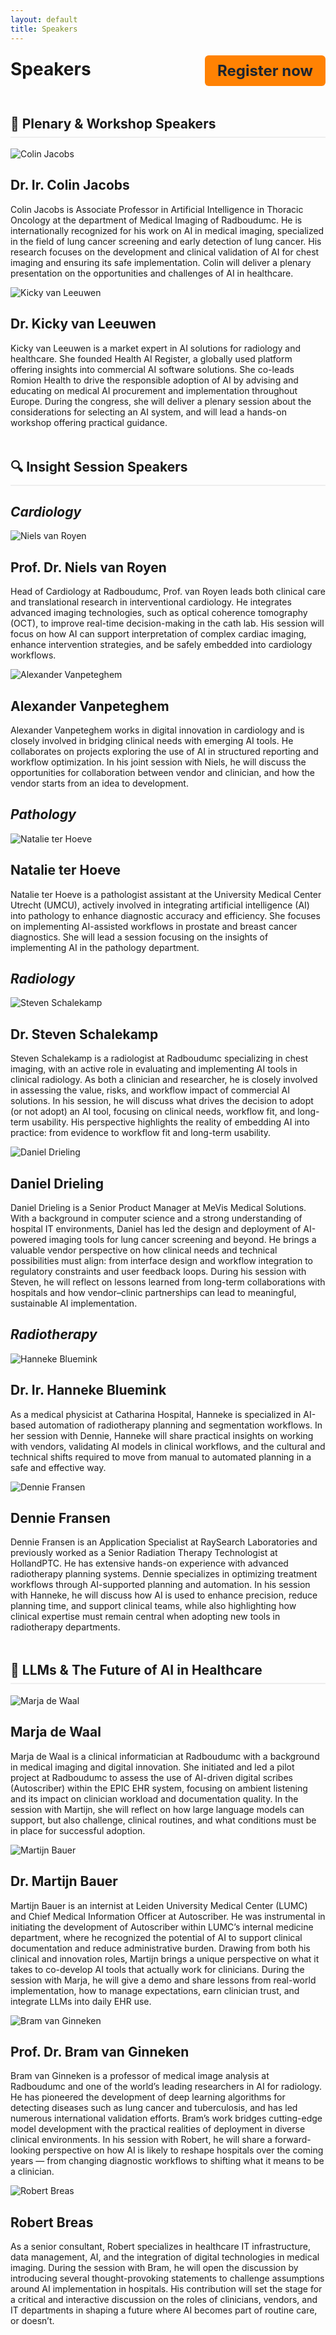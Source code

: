 ```yaml
---
layout: default
title: Speakers
---
```


<div style="display: flex; justify-content: space-between; align-items: center; flex-wrap: wrap;">
  <h1 style="margin: 0;"><strong>Speakers</strong></h1>
  <a href="https://registratie.radboudumc.nl/166356/subscribe" target="_blank" style="
    background-color:rgb(255, 130, 3);
    color: rgb(27, 36, 48);
    padding: 10px 20px;
    text-decoration: none;
    border-radius: 6px;
    font-size: 24px;
    font-weight: bold;
    margin-top: 5px;
  ">
    Register now
  </a>
</div>

<h2 style="margin-top: 3rem; border-bottom: 2px solid #eee; padding-bottom: 0.5rem;">🧠 Plenary & Workshop Speakers</h2>
<div class="speaker left" id="colin-jacobs">
  <img src="{{ site.url }}/assets/img/Colin_Jacobs.jpg" alt="Colin Jacobs">
  <div class="speaker-info">
    <h2>Dr. Ir. Colin Jacobs <a href="https://www.linkedin.com/in/colin-jacobs-01a14628/" target="_blank" style="margin-left:3mm;"><i class="fa-brands fa-linkedin"></i></a></h2>
    <p> Colin Jacobs is Associate Professor in Artificial Intelligence in Thoracic Oncology at the department of Medical Imaging of Radboudumc.
      He is internationally recognized for his work on AI in medical imaging, specialized in the field of lung cancer screening and early detection of lung cancer. His research
      focuses on the development and clinical validation of AI for chest imaging and ensuring its safe implementation. Colin will deliver a plenary presentation on the opportunities and challenges of AI in healthcare.</p>
  </div>
</div>

<div class="speaker right" id="kicky-van-leeuwen">
  <img src="{{ site.url }}/assets/img/Kicky_van_Leeuwen.jpg" alt="Kicky van Leeuwen">
  <div class="speaker-info">
    <h2>Dr. Kicky van Leeuwen <a href="https://www.linkedin.com/in/kickyvanleeuwen/" target="_blank" style="margin-left:3mm;"><i class="fa-brands fa-linkedin"></i></a></h2>
    <p>Kicky van Leeuwen is a market expert in AI solutions for radiology and healthcare. She founded Health AI Register, a globally used platform offering insights into commercial AI software solutions. She co-leads Romion Health to drive the responsible adoption of AI by advising and educating on medical AI procurement and implementation throughout Europe.     
    During the congress, she will deliver a plenary session about the considerations for selecting an AI system, and will lead a hands-on workshop offering practical guidance.</p>
  </div>
</div>

<h2 style="margin-top: 3rem; border-bottom: 2px solid #eee; padding-bottom: 0.5rem;">🔍 Insight Session Speakers</h2>
<h2><i><strong>Cardiology</strong></i></h2>
<div class="speaker left" id="niels-van-royen">
  <img src="{{ site.url }}/assets/img/Niels_van_Royen.jpg" alt="Niels van Royen">
  <div class="speaker-info">
    <h2>Prof. Dr. Niels van Royen <a href="https://www.linkedin.com/in/niels-van-royen-56ba1193/" target="_blank" style="margin-left:3mm;"><i class="fa-brands fa-linkedin"></i></a></h2>
    <p>Head of Cardiology at Radboudumc, Prof. van Royen leads both clinical care and translational research in interventional cardiology. He integrates advanced imaging technologies, such as optical coherence tomography (OCT), to improve real-time decision-making in the cath lab. His session will focus on how AI can support interpretation of complex cardiac imaging, enhance intervention strategies, and be safely embedded into cardiology workflows.</p>
  </div>
</div>

<div class="speaker right" id="alexander-vanpeteghem">
  <img src="{{ site.url }}/assets/img/Alexander_Vanpeteghem.png" alt="Alexander Vanpeteghem">
  <div class="speaker-info" id ="alexander-vanpeteghem">
    <h2>Alexander Vanpeteghem <a href="https://www.linkedin.com/in/alexander-vanpeteghem-38a725167/" target="_blank" style="margin-left:3mm;"><i class="fa-brands fa-linkedin"></i></a></h2>
    <p>Alexander Vanpeteghem works in digital innovation in cardiology and is closely involved in bridging clinical needs with emerging AI tools. He collaborates on projects exploring the use of AI in structured reporting and workflow optimization. In his joint session with Niels, he will discuss the opportunities for collaboration between vendor and clinician, and how the vendor starts from an idea to development.</p>
  </div>
</div>

<h2><i><strong>Pathology</strong></i></h2>
<div class="speaker left" id="natalie-ter-hoeve">
  <img src="{{ site.url }}/assets/img/Natalie_ter_Hoeve.jpg" alt="Natalie ter Hoeve">
  <div class="speaker-info">
    <h2>Natalie ter Hoeve <a href="https://www.linkedin.com/in/natalie-ter-hoeve-61a8ab87/" target="_blank" style="margin-left:3mm;"><i class="fa-brands fa-linkedin"></i></a></h2>
    <p>Natalie ter Hoeve is a pathologist assistant at the University Medical Center Utrecht (UMCU), actively involved in integrating artificial intelligence (AI) into pathology to enhance diagnostic accuracy and efficiency. She focuses on implementing AI-assisted workflows in prostate and breast cancer diagnostics. She will lead a session focusing on the insights of implementing AI in the pathology department.</p>
  </div>
</div>

<h2><i><strong>Radiology</strong></i></h2>
<div class="speaker right" id="steven-schalekamp">
  <img src="{{ site.url }}/assets/img/Steven_Schalekamp.jpg" alt="Steven Schalekamp">
  <div class="speaker-info">
    <h2>Dr. Steven Schalekamp <a href="https://www.linkedin.com/in/steven-schalekamp-22306ab2/" target="_blank" style="margin-left:3mm;"><i class="fa-brands fa-linkedin"></i></a></h2>
    <p>Steven Schalekamp is a radiologist at Radboudumc specializing in chest imaging, with an active role in evaluating and implementing AI tools in clinical radiology. As both a clinician and researcher, he is closely involved in assessing the value, risks, and workflow impact of commercial AI solutions. In his session, he will discuss what drives the decision to adopt (or not adopt) an AI tool, focusing on clinical needs, workflow fit, and long-term usability. His perspective highlights the reality of embedding AI into practice: from evidence to workflow fit and long-term usability.</p>
  </div>
</div>

<div class="speaker left" id="daniel-drieling">
  <img src="{{ site.url }}/assets/img/Daniel_Drieling.jpeg" alt="Daniel Drieling">
  <div class="speaker-info">
    <h2>Daniel Drieling <a href="https://www.linkedin.com/in/daniel-drieling-94ba5382/" target="_blank" style="margin-left:3mm;"><i class="fa-brands fa-linkedin"></i></a></h2>
    <p>Daniel Drieling is a Senior Product Manager at MeVis Medical Solutions. With a background in computer science and a strong understanding of hospital IT environments, Daniel has led the design and deployment of AI-powered imaging tools for lung cancer screening and beyond. He brings a valuable vendor perspective on how clinical needs and technical possibilities must align: from interface design and workflow integration to regulatory constraints and user feedback loops. During his session with Steven, he will reflect on lessons learned from long-term collaborations with hospitals and how vendor–clinic partnerships can lead to meaningful, sustainable AI implementation.
</p>
  </div>
</div>

<h2><i><strong>Radiotherapy</strong></i></h2>
<div class="speaker right" id="hanneke-bluemink">
  <img src="{{ site.url }}/assets/img/Hanneke_Bluemink.jpg" alt="Hanneke Bluemink">
  <div class="speaker-info">
    <h2>Dr. Ir. Hanneke Bluemink <a href="https://www.linkedin.com/in/hanneke-bluemink-2055256/" target="_blank" style="margin-left:3mm;"><i class="fa-brands fa-linkedin"></i></a></h2>
    <p>As a medical physicist at Catharina Hospital, Hanneke is specialized in AI-based automation of radiotherapy planning and segmentation workflows. In her session with Dennie, Hanneke will share practical insights on working with vendors, validating AI models in clinical workflows, and the cultural and technical shifts required to move from manual to automated planning in a safe and effective way.</p>
  </div>
</div>

<div class="speaker left" id="dennie-fransen">
  <img src="{{ site.url }}/assets/img/Dennie_Fransen.jpg" alt="Dennie Fransen">
  <div class="speaker-info">
    <h2>Dennie Fransen <a href="https://www.linkedin.com/in/DennieFransen/" target="_blank" style="margin-left:3mm;"><i class="fa-brands fa-linkedin"></i></a></h2>
    <p>Dennie Fransen is an Application Specialist at RaySearch Laboratories and previously worked as a Senior Radiation Therapy Technologist at HollandPTC. He has extensive hands-on experience with advanced radiotherapy planning systems. Dennie specializes in optimizing treatment workflows through AI-supported planning and automation. In his session with Hanneke, he will discuss how AI is used to enhance precision, reduce planning time, and support clinical teams, while also highlighting how clinical expertise must remain central when adopting new tools in radiotherapy departments.
    </p>
  </div>
</div>

<h2 style="margin-top: 3rem; border-bottom: 2px solid #eee; padding-bottom: 0.5rem;">💬 LLMs & The Future of AI in Healthcare</h2>
<div class="speaker right" id="marja-de-waal">
  <img src="{{ site.url }}/assets/img/Marja_de_Waal.jpg" alt="Marja de Waal">
  <div class="speaker-info">
    <h2>Marja de Waal <a href="https://www.linkedin.com/in/marja-de-waal-42b61337/" target="_blank" style="margin-left:3mm;"><i class="fa-brands fa-linkedin"></i></a></h2>
    <p>
    Marja de Waal is a clinical informatician at Radboudumc with a background in medical imaging and digital innovation. She initiated and led a pilot project at Radboudumc to assess the use of AI-driven digital scribes (Autoscriber) within the EPIC EHR system, focusing on ambient listening and its impact on clinician workload and documentation quality. In the session with Martijn, she will reflect on how large language models can support, but also challenge, clinical routines, and what conditions must be in place for successful adoption.
    </p>
  </div> 
</div>

<div class="speaker left" id="martijn-bauer">
  <img src="{{ site.url }}/assets/img/Martijn_Bauer1.jpg" alt="Martijn Bauer">
  <div class="speaker-info">
    <h2>Dr. Martijn Bauer <a href="https://www.linkedin.com/in/martijn-bauer-79909b6/" target="_blank" style="margin-left:3mm;"><i class="fa-brands fa-linkedin"></i></a></h2>
    <p>Martijn Bauer is an internist at Leiden University Medical Center (LUMC) and Chief Medical Information Officer at Autoscriber. He was instrumental in initiating the development of Autoscriber within LUMC’s internal medicine department, where he recognized the potential of AI to support clinical documentation and reduce administrative burden. Drawing from both his clinical and innovation roles, Martijn brings a unique perspective on what it takes to co-develop AI tools that actually work for clinicians. During the session with Marja, he will give a demo and share lessons from real-world implementation, how to manage expectations, earn clinician trust, and integrate LLMs into daily EHR use.</p>
  </div>
</div>

<div class="speaker right" id="bram-van-ginneken">
  <img src="{{ site.url }}/assets/img/Bram_van_Ginneken.jpg" alt="Bram van Ginneken">
  <div class="speaker-info">
    <h2>Prof. Dr. Bram van Ginneken <a href="https://www.linkedin.com/in/bramvanginneken/" target="_blank" style="margin-left:3mm;"><i class="fa-brands fa-linkedin"></i></a></h2>
    <p> Bram van Ginneken is a professor of medical image analysis at Radboudumc and one of the world’s leading researchers in AI for radiology. He has pioneered the development of deep learning algorithms for detecting diseases such as lung cancer and tuberculosis, and has led numerous international validation efforts. Bram’s work bridges cutting-edge model development with the practical realities of deployment in diverse clinical environments. In his session with Robert, he will share a forward-looking perspective on how AI is likely to reshape hospitals over the coming years — from changing diagnostic workflows to shifting what it means to be a clinician.
    </p>
  </div>
</div>

<div class="speaker left" id="robert-breas">
  <img src="{{ site.url }}/assets/img/Robert_Breas.jpg" alt="Robert Breas">
  <div class="speaker-info">
    <h2>Robert Breas <a href="https://www.linkedin.com/in/robertbreas/" target="_blank" style="margin-left:3mm;"><i class="fa-brands fa-linkedin"></i></a></h2>
    <p>As a senior consultant, Robert specializes in healthcare IT infrastructure, data management, AI, and the integration of digital technologies in medical imaging. During the session with Bram, he will open the discussion by introducing several thought-provoking statements to challenge assumptions around AI implementation in hospitals. His contribution will set the stage for a critical and interactive discussion on the roles of clinicians, vendors, and IT departments in shaping a future where AI becomes part of routine care, or doesn’t.</p>
  </div>
</div>
